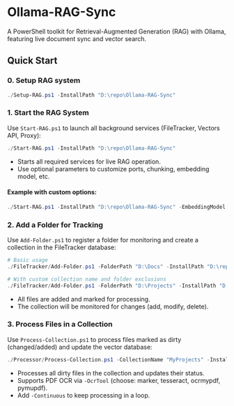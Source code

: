 # Ollama-RAG-Sync

A PowerShell toolkit for Retrieval-Augmented Generation (RAG) with Ollama, featuring live document sync and vector search.

## Quick Start

### 0. Setup RAG system
```powershell
./Setup-RAG.ps1 -InstallPath "D:\repo\Ollama-RAG-Sync"
```


### 1. Start the RAG System
Use `Start-RAG.ps1` to launch all background services (FileTracker, Vectors API, Proxy):

```powershell
./Start-RAG.ps1 -InstallPath "D:\repo\Ollama-RAG-Sync"
```
- Starts all required services for live RAG operation.
- Use optional parameters to customize ports, chunking, embedding model, etc.

#### Example with custom options:
```powershell
./Start-RAG.ps1 -InstallPath "D:\repo\Ollama-RAG-Sync" -EmbeddingModel "mxbai-embed-large:latest" -ProcessInterval 60 -ChunkSize 1000 -ApiProxyPort 8081
```

### 2. Add a Folder for Tracking
Use `Add-Folder.ps1` to register a folder for monitoring and create a collection in the FileTracker database:

```powershell
# Basic usage
./FileTracker/Add-Folder.ps1 -FolderPath "D:\Docs" -InstallPath "D:\repo\Ollama-RAG-Sync"

# With custom collection name and folder exclusions
./FileTracker/Add-Folder.ps1 -FolderPath "D:\Projects" -InstallPath "D:\repo\Ollama-RAG-Sync" -CollectionName "MyProjects" -OmitFolders @(".git", "node_modules")
```
- All files are added and marked for processing.
- The collection will be monitored for changes (add, modify, delete).

### 3. Process Files in a Collection
Use `Process-Collection.ps1` to process files marked as dirty (changed/added) and update the vector database:

```powershell
./Processor/Process-Collection.ps1 -CollectionName "MyProjects" -InstallPath "D:\repo\Ollama-RAG-Sync" -OcrTool marker
```
- Processes all dirty files in the collection and updates their status.
- Supports PDF OCR via `-OcrTool` (choose: marker, tesseract, ocrmypdf, pymupdf).
- Add `-Continuous` to keep processing in a loop.